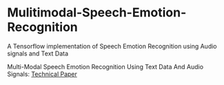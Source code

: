 # Mulitimodal-Speech-Emotion-Recognition
A  Tensorflow implementation of Speech Emotion Recognition using Audio signals and Text Data

Multi-Modal Speech Emotion Recognition Using Text Data And Audio Signals: [Technical Paper](https://docs.google.com/document/d/1g-vnJXmEO1VPu18m1t__cfHOBaab0fLm/edit?usp=sharing&ouid=115131418081240168324&rtpof=true&sd=true)
